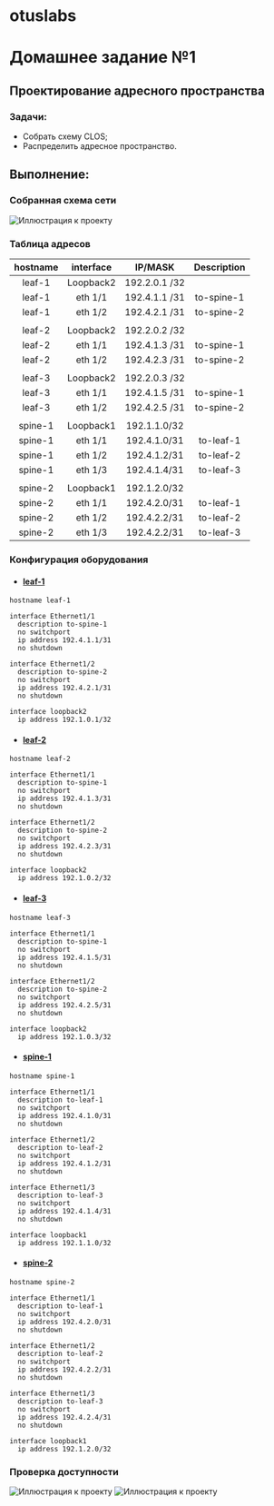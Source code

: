 # otuslabs
# Домашнее задание №1
## Проектирование адресного пространства

### Задачи:

- Собрать схему CLOS;
- Распределить адресное пространство.

## Выполнение:

### Собранная схема сети

![Иллюстрация к проекту](https://github.com/maximchekalov/otuslabs/blob/main/LABA1/topo.PNG) 


### Таблица адресов

| hostname | interface |   IP/MASK   | Description |
| :------: | :-------: | :----------: | :---------: |
|  leaf-1  | Loopback2 | 192.2.0.1 /32 |            |
|  leaf-1  |  eth 1/1  | 192.4.1.1 /31 | to-spine-1 |
|  leaf-1  |  eth 1/2  | 192.4.2.1 /31 | to-spine-2 |
|          |          |              |            |
|  leaf-2  | Loopback2 | 192.2.0.2 /32 |            |
|  leaf-2  |  eth 1/1  | 192.4.1.3 /31 | to-spine-1 |
|  leaf-2  |  eth 1/2  | 192.4.2.3 /31 | to-spine-2 |
|          |          |              |            |
|  leaf-3  | Loopback2 | 192.2.0.3 /32 |            |
|  leaf-3  |  eth 1/1  | 192.4.1.5 /31 | to-spine-1 |
|  leaf-3  |  eth 1/2  | 192.4.2.5 /31 | to-spine-2 |
|          |          |              |            |
| spine-1 | Loopback1 | 192.1.1.0/32 |            |
| spine-1 |  eth 1/1  | 192.4.1.0/31 |  to-leaf-1  |
| spine-1 |  eth 1/2  | 192.4.1.2/31 |  to-leaf-2  |
| spine-1 |  eth 1/3  | 192.4.1.4/31 |  to-leaf-3  |
|          |          |              |            |
| spine-2 | Loopback1 | 192.1.2.0/32 |            |
| spine-2 |  eth 1/1  | 192.4.2.0/31 |  to-leaf-1  |
| spine-2 |  eth 1/2  | 192.4.2.2/31 |  to-leaf-2  |
| spine-2 |  eth 1/3  | 192.4.2.2/31 |  to-leaf-3  |

### Конфигурация оборудования

- #### [leaf-1](config/leaf-1.conf)

```
hostname leaf-1

interface Ethernet1/1
  description to-spine-1
  no switchport
  ip address 192.4.1.1/31
  no shutdown

interface Ethernet1/2
  description to-spine-2
  no switchport
  ip address 192.4.2.1/31
  no shutdown
  
interface loopback2
  ip address 192.1.0.1/32
```

- #### [leaf-2](config/leaf-2.conf)

```
hostname leaf-2

interface Ethernet1/1
  description to-spine-1
  no switchport
  ip address 192.4.1.3/31
  no shutdown

interface Ethernet1/2
  description to-spine-2
  no switchport
  ip address 192.4.2.3/31
  no shutdown
  
interface loopback2
  ip address 192.1.0.2/32
```

- #### [leaf-3](config/leaf-3.conf)

```
hostname leaf-3

interface Ethernet1/1
  description to-spine-1
  no switchport
  ip address 192.4.1.5/31
  no shutdown

interface Ethernet1/2
  description to-spine-2
  no switchport
  ip address 192.4.2.5/31
  no shutdown
  
interface loopback2
  ip address 192.1.0.3/32
```

- #### [spine-1](config/spine-1.conf)

```
hostname spine-1

interface Ethernet1/1
  description to-leaf-1
  no switchport
  ip address 192.4.1.0/31
  no shutdown

interface Ethernet1/2
  description to-leaf-2
  no switchport
  ip address 192.4.1.2/31
  no shutdown

interface Ethernet1/3
  description to-leaf-3
  no switchport
  ip address 192.4.1.4/31
  no shutdown

interface loopback1
  ip address 192.1.1.0/32
```

- #### [spine-2](config/spine-2.conf)

```
hostname spine-2

interface Ethernet1/1
  description to-leaf-1
  no switchport
  ip address 192.4.2.0/31
  no shutdown

interface Ethernet1/2
  description to-leaf-2
  no switchport
  ip address 192.4.2.2/31
  no shutdown

interface Ethernet1/3
  description to-leaf-3
  no switchport
  ip address 192.4.2.4/31
  no shutdown
  
interface loopback1
  ip address 192.1.2.0/32
```

### Проверка доступности
![Иллюстрация к проекту](https://github.com/maximchekalov/otuslabs/blob/main/LABA1/spine2.PNG)
![Иллюстрация к проекту](https://github.com/maximchekalov/otuslabs/blob/main/LABA1/spine1.PNG)
